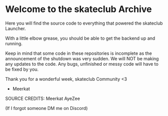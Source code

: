 # Welcome to the skateclub Archive

Here you will find the source code to everything that powered the skateclub Launcher.

With a little elbow grease, you should be able to get the backend up and running.

Keep in mind that some code in these repositories is incomplete as the announcement of the shutdown was very sudden. We will NOT be making any updates to the code. Any bugs, unfinished or messy code will have to be fixed by you.

Thank you for a wonderful week, skateclub Community <3
- Meerkat

SOURCE CREDITS:
Meerkat
AyeZee

(If I forgot someone DM me on Discord)

